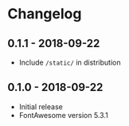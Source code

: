 # Changelog

## 0.1.1 - 2018-09-22
- Include `/static/` in distribution

## 0.1.0 - 2018-09-22
- Initial release
- FontAwesome version 5.3.1
